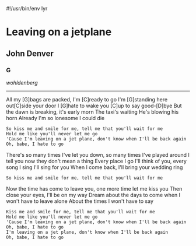 #!/usr/bin/env lyr
# Leaving on a jetplane
## John Denver
### G

*wohldenberg*

---

All my [G]bags are packed, I'm [C]ready to go
I'm [G]standing here out[C]side your door
I [G]hate to wake you [C]up to say good-[D]bye
But the dawn is breaking, it's early morn
The taxi's waiting He's blowing his horn
Already I'm so lonesome I could die


    So kiss me and smile for me, tell me that you'll wait for me
    Hold me like you'll never let me go
    'Cause I'm leaving on a jet plane, don't know when I'll be back again
    Oh, babe, I hate to go

There's so many times I've let you down, so many times I've played around
I tell you now they don't mean a thing
Every place I go I'll think of you, every song I sing I'll sing for you
When I come back, I'll bring your wedding ring

    So kiss me and smile for me, tell me that you'll wait for me

Now the time has come to leave you, one more time let me kiss you
Then close your eyes, I'll be on my way
Dream about the days to come when I won't have to leave alone
About the times I won't have to say

    Kiss me and smile for me, tell me that you'll wait for me
    Hold me like you'll never let me go
    'Cause I'm leaving on a jet plane, don't know when I'll be back again
    Oh, babe, I hate to go
    I'm leaving on a jet plane, don't know when I'll be back again
    Oh, babe, I hate to go